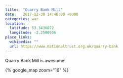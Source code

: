 ```yaml
---
title:  "Quarry Bank Mill"
date:   2017-12-30 14:46:00 +0000
categories: war
location:
  latitude: 53.3436872
  longitude: -2.2500936
place_links:
  wikipedia: ""
  url: https://www.nationaltrust.org.uk/quarry-bank
---
```

Quarry Bank Mill is awesome!

{% google_map zoom="16" %}
